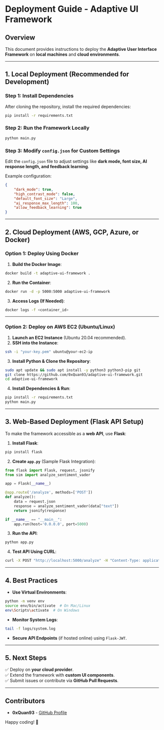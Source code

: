 # Deployment Guide - Adaptive UI Framework

## Overview
This document provides instructions to deploy the **Adaptive User Interface Framework** on **local machines** and **cloud environments**.

---

## **1. Local Deployment** (Recommended for Development)

### **Step 1: Install Dependencies**

After cloning the repository, install the required dependencies:

```bash
pip install -r requirements.txt
```

### **Step 2: Run the Framework Locally**

```bash
python main.py
```

### **Step 3: Modify `config.json` for Custom Settings**

Edit the `config.json` file to adjust settings like **dark mode, font size, AI response length, and feedback learning**.

Example configuration:
```json
{
    "dark_mode": true,
    "high_contrast_mode": false,
    "default_font_size": "Large",
    "ai_response_max_length": 100,
    "allow_feedback_learning": true
}
```

---

## **2. Cloud Deployment (AWS, GCP, Azure, or Docker)**

### **Option 1: Deploy Using Docker**

1. **Build the Docker Image**:
```bash
docker build -t adaptive-ui-framework .
```

2. **Run the Container**:
```bash
docker run -d -p 5000:5000 adaptive-ui-framework
```

3. **Access Logs (If Needed)**:
```bash
docker logs -f <container_id>
```

---

### **Option 2: Deploy on AWS EC2 (Ubuntu/Linux)**

1. **Launch an EC2 Instance** (Ubuntu 20.04 recommended).
2. **SSH into the Instance**:
```bash
ssh -i "your-key.pem" ubuntu@your-ec2-ip
```
3. **Install Python & Clone the Repository**:
```bash
sudo apt update && sudo apt install -y python3 python3-pip git
git clone https://github.com/0xQuan93/adaptive-ui-framework.git
cd adaptive-ui-framework
```
4. **Install Dependencies & Run**:
```bash
pip install -r requirements.txt
python main.py
```

---

## **3. Web-Based Deployment (Flask API Setup)**

To make the framework accessible as a **web API**, use **Flask**:

1. **Install Flask**:
```bash
pip install flask
```

2. **Create `app.py`** (Sample Flask Integration):
```python
from flask import Flask, request, jsonify
from sim import analyze_sentiment_vader

app = Flask(__name__)

@app.route('/analyze', methods=['POST'])
def analyze():
    data = request.json
    response = analyze_sentiment_vader(data["text"])
    return jsonify(response)

if __name__ == "__main__":
    app.run(host='0.0.0.0', port=5000)
```

3. **Run the API**:
```bash
python app.py
```

4. **Test API Using CURL**:
```bash
curl -X POST "http://localhost:5000/analyze" -H "Content-Type: application/json" -d '{"text": "I love this UI!"}'
```

---

## **4. Best Practices**

- **Use Virtual Environments**:
```bash
python -m venv env
source env/bin/activate  # On Mac/Linux
env\Scripts\activate  # On Windows
```

- **Monitor System Logs**:
```bash
tail -f logs/system.log
```

- **Secure API Endpoints** (if hosted online) using `Flask-JWT`.

---

## **5. Next Steps**

✅ Deploy on **your cloud provider**.  
✅ Extend the framework with **custom UI components**.  
✅ Submit issues or contribute via **GitHub Pull Requests**.

---

## **Contributors**

- **0xQuan93** - [GitHub Profile](https://github.com/0xQuan93)

Happy coding! 🚀
